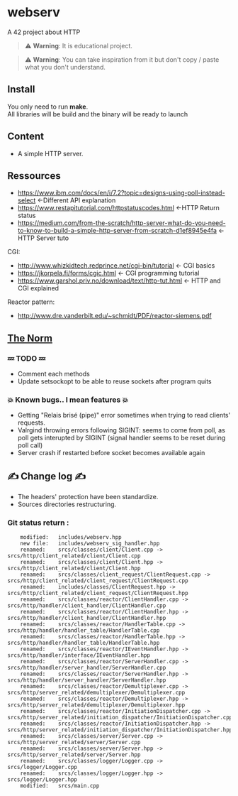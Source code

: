 # webserv
A 42 project about HTTP  

> :warning: **Warning**: It is educational project.  

> :warning: **Warning**: You can take inspiration from it but don't copy / paste what you don't understand.  

## Install  
You only need to run **make**.  
All libraries will be build and the binary will be ready to launch  

## Content
* A simple HTTP server.  
 
## Ressources  
* https://www.ibm.com/docs/en/i/7.2?topic=designs-using-poll-instead-select     <-Different API explanation  
* https://www.restapitutorial.com/httpstatuscodes.html  <-HTTP Return status  
* https://medium.com/from-the-scratch/http-server-what-do-you-need-to-know-to-build-a-simple-http-server-from-scratch-d1ef8945e4fa      <-HTTP Server tuto  
 
 CGI:
* http://www.whizkidtech.redprince.net/cgi-bin/tutorial  <- CGI basics
* https://jkorpela.fi/forms/cgic.html  <- CGI programming tutorial
* https://www.garshol.priv.no/download/text/http-tut.html <- HTTP and CGI explained
 
 Reactor pattern:
* http://www.dre.vanderbilt.edu/~schmidt/PDF/reactor-siemens.pdf  
 
## [The Norm](.readme/norm.md)  

### :zzz: TODO :zzz:  
*  Comment each methods  
*  Update setsockopt to be able to reuse sockets after program quits  
### :boom: Known bugs.. I mean features :boom:  
* Getting "Relais brisé (pipe)" error sometimes when trying to read clients' requests.
* Valrgind throwing errors following SIGINT: seems to come from poll, as poll gets interupted by SIGINT (signal handler seems to be reset during poll call)
* Server crash if restarted before socket becomes available again

## :writing_hand: Change log :writing_hand:  
* The headers' protection have been standardize.  
* Sources directories restructuring.  

### Git status return :

        modified:   includes/webserv.hpp
        new file:   includes/webserv_sig_handler.hpp
        renamed:    srcs/classes/client/Client.cpp -> srcs/http/client_related/client/Client.cpp
        renamed:    srcs/classes/client/Client.hpp -> srcs/http/client_related/client/Client.hpp
        renamed:    srcs/classes/client_request/ClientRequest.cpp -> srcs/http/client_related/client_request/ClientRequest.cpp
        renamed:    includes/classes/ClientRequest.hpp -> srcs/http/client_related/client_request/ClientRequest.hpp
        renamed:    srcs/classes/reactor/ClientHandler.cpp -> srcs/http/handler/client_handler/ClientHandler.cpp
        renamed:    srcs/classes/reactor/ClientHandler.hpp -> srcs/http/handler/client_handler/ClientHandler.hpp
        renamed:    srcs/classes/reactor/HandlerTable.cpp -> srcs/http/handler/handler_table/HandlerTable.cpp
        renamed:    srcs/classes/reactor/HandlerTable.hpp -> srcs/http/handler/handler_table/HandlerTable.hpp
        renamed:    srcs/classes/reactor/IEventHandler.hpp -> srcs/http/handler/interface/IEventHandler.hpp
        renamed:    srcs/classes/reactor/ServerHandler.cpp -> srcs/http/handler/server_handler/ServerHandler.cpp
        renamed:    srcs/classes/reactor/ServerHandler.hpp -> srcs/http/handler/server_handler/ServerHandler.hpp
        renamed:    srcs/classes/reactor/Demultiplexer.cpp -> srcs/http/server_related/demultiplexer/Demultiplexer.cpp
        renamed:    srcs/classes/reactor/Demultiplexer.hpp -> srcs/http/server_related/demultiplexer/Demultiplexer.hpp
        renamed:    srcs/classes/reactor/InitiationDispatcher.cpp -> srcs/http/server_related/initiation_dispatcher/InitiationDispatcher.cpp
        renamed:    srcs/classes/reactor/InitiationDispatcher.hpp -> srcs/http/server_related/initiation_dispatcher/InitiationDispatcher.hpp
        renamed:    srcs/classes/server/Server.cpp -> srcs/http/server_related/server/Server.cpp
        renamed:    srcs/classes/server/Server.hpp -> srcs/http/server_related/server/Server.hpp
        renamed:    srcs/classes/logger/Logger.cpp -> srcs/logger/Logger.cpp
        renamed:    srcs/classes/logger/Logger.hpp -> srcs/logger/Logger.hpp
        modified:   srcs/main.cpp
